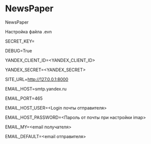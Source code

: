 # NewsPaper
NewsPaper

Настройка файла .evn

SECRET_KEY=<django secret key>
  
DEBUG=True
  
YANDEX_CLIENT_ID=<YANDEX_CLIENT_ID>
  
YANDEX_SECRET=<YANDEX_SECRET>
  
SITE_URL=http://127.0.0.1:8000

EMAIL_HOST=smtp.yandex.ru
  
EMAIL_PORT=465
  
EMAIL_HOST_USER=<Login почты отправителя>
  
EMAIL_HOST_PASSWORD=<Пароль от почты при настройки imap>

EMAIL_MY=<email получателя>
  
EMAIL_DEFAULT=<email отправителя>
  
